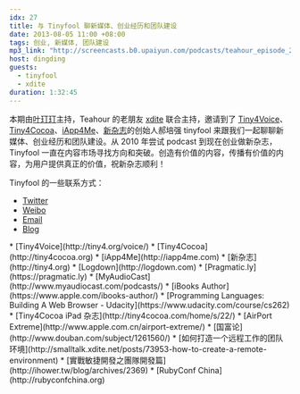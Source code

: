 ```yaml
---
idx: 27
title: 与 Tinyfool 聊新媒体、创业经历和团队建设
date: 2013-08-05 11:00 +08:00
tags: 创业, 新媒体, 团队建设
mp3_link: "http://screencasts.b0.upaiyun.com/podcasts/teahour_episode_27.m4a"
host: dingding
guests:
  - tinyfool
  - xdite
duration: 1:32:45
---
```


本期由[叶玎玎](http://yedingding.com)主持，Teahour 的老朋友 [xdite](http://smalltalk.xdite.net) 联合主持，邀请到了 [Tiny4Voice](http://tiny4.org/voice/)、 [Tiny4Cocoa](http://tiny4cocoa.org)、[iApp4Me](http://iapp4me.com)、[新杂志](http://tiny4.org)的创始人郝培强 tinyfool 来跟我们一起聊聊新媒体、创业经历和团队建设。从 2010 年尝试 podcast 到现在创业做新杂志，Tinyfool 一直在内容市场寻找方向和突破。创造有价值的内容，传播有价值的内容，为用户提供真正的价值，祝新杂志顺利！

Tinyfool 的一些联系方式：

* [Twitter](https://twitter.com/tinyfool)
* [Weibo](http://weibo.com/tinyfool)
* [Email](mailto:tinyfool@gmail.com)
* [Blog](http://tiny4.org/blog)

<section class="notes" markdown="1">
* [Tiny4Voice](http://tiny4.org/voice/)
* [Tiny4Cocoa](http://tiny4cocoa.org)
* [iApp4Me](http://iapp4me.com)
* [新杂志](http://tiny4.org)
* [Logdown](http://logdown.com)
* [Pragmatic.ly](https://pragmatic.ly)
* [MyAudioCast](http://www.myaudiocast.com/podcasts/)
* [iBooks Author](https://www.apple.com/ibooks-author/)
* [Programming Languages: Building A Web Browser - Udacity](https://www.udacity.com/course/cs262)
* [Tiny4Cocoa iPad 杂志](http://tiny4cocoa.com/home/s/22/)
* [AirPort Extreme](http://www.apple.com.cn/airport-extreme/)
* [国富论](http://www.douban.com/subject/1261560/‎)
* [如何打造一个远程工作的团队环境](http://smalltalk.xdite.net/posts/73953-how-to-create-a-remote-environment)
* [實戰敏捷開發之團隊開發篇](http://ihower.tw/blog/archives/2369)
* [RubyConf China](http://rubyconfchina.org)
</section>
